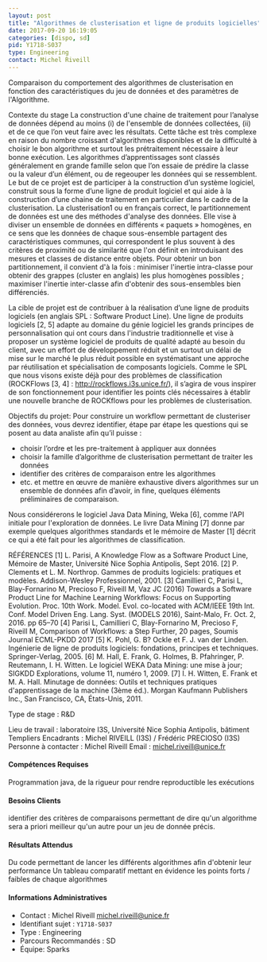 ```yaml
---
layout: post
title: "Algorithmes de clusterisation et ligne de produits logicielles"
date: 2017-09-20 16:19:05
categories: [dispo, sd]
pid: Y1718-S037
type: Engineering
contact: Michel Riveill
---
```

       
Comparaison du comportement des algorithmes de clusterisation en fonction des caractéristiques du jeu de données et des paramètres de l'Algorithme.

Contexte du stage 
La construction d'une chaine de traitement pour l’analyse de données dépend au moins (i) de l'ensemble de données collectées, (ii) et de ce que l’on veut faire avec les résultats. Cette tâche est très complexe en raison du nombre croissant d'algorithmes disponibles et de la difficulté à choisir le bon algorithme et surtout les prétraitement nécessaire à leur bonne exécution. 
Les algorithmes d’apprentissages sont classés généralement en grande famille selon que l’on essaie de prédire la classe ou la valeur d’un élément, ou de regeouper les données qui se ressemblent. Le but de ce projet est de participer à la construction d’un système logiciel, construit sous la forme d’une ligne de produit logiciel et qui aide à la construction d’une chaine de traitement en particulier dans le cadre de la clusterisation.
La clusterisation1 ou en français correct, le partitionnement de données est une des méthodes d'analyse des données. Elle vise à diviser un ensemble de données en différents « paquets » homogènes, en ce sens que les données de chaque sous-ensemble partagent des caractéristiques communes, qui correspondent le plus souvent à des critères de proximité ou de similarité que l'on définit en introduisant des mesures et classes de distance entre objets. Pour obtenir un bon partitionnement, il convient d'à la fois :
minimiser l'inertie intra-classe pour obtenir des grappes (cluster en anglais) les plus homogènes possibles ;
maximiser l'inertie inter-classe afin d'obtenir des sous-ensembles bien différenciés.

La cible de projet est de contribuer à la réalisation d’une ligne de produits logiciels (en anglais SPL : Software Product Line). Une ligne de produits logiciels [2, 5] adapte au domaine du génie logiciel les grands principes de personnalisation qui ont cours dans l'industrie traditionnelle et vise à proposer un système logiciel de produits de qualité adapté au besoin du client, avec un effort de développement réduit et un surtout un délai de mise sur le marché le plus réduit possible en systématisant une approche par réutilisation et spécialisation de composants logiciels. Comme le SPL que nous visons existe déjà pour des problèmes de classification (ROCKFlows [3, 4] : http://rockflows.i3s.unice.fr/), il s’agira de vous inspirer de son fonctionnement pour identifier les points clés nécessaires à établir une nouvelle branche de ROCKflows pour les problèmes de clusterisation. 

Objectifs du projet:
Pour construire un workflow permettant de clusteriser des données, vous devrez identifier, étape par étape les questions qui se posent au data analiste afin qu’il puisse :
- choisir l’ordre et les pre-traitement à appliquer aux données
- choisir la famille d’algorithme de clusterisation permettant de traiter les données
- identifier des critères de comparaison entre les algorithmes
- etc.
et mettre en œuvre de manière exhaustive divers algorithmes sur un ensemble de données afin d’avoir, in fine, quelques éléments préliminaires de comparaison.

Nous considérerons le logiciel Java Data Mining, Weka [6], comme l'API initiale pour l'exploration de données. Le livre Data Mining [7] donne par exemple quelques algorithmes standards et le mémoire de Master [1] décrit ce qui a été fait pour les algorithmes de classification.

RÉFÉRENCES
[1] L. Parisi, A Knowledge Flow as a Software Product Line, Mémoire de Master, Université Nice Sophia Antipolis, Sept 2016.
[2] P. Clements et L. M. Northrop. Gammes de produits logiciels: pratiques et modèles. Addison-Wesley Professionnel, 2001.
[3] Camillieri C, Parisi L, Blay-Fornarino M, Precioso F, Riveill M, Vaz JC (2016) Towards a Software Product Line for Machine Learning Workflows: Focus on Supporting Evolution. Proc. 10th Work. Model. Evol. co-located with ACM/IEEE 19th Int. Conf. Model Driven Eng. Lang. Syst. (MODELS 2016), Saint-Malo, Fr. Oct. 2, 2016. pp 65–70
[4] Parisi L, Camillieri C, Blay-Fornarino M, Precioso F, Riveill M, Comparison of Workflows: a Step Further, 20 pages, Soumis Journal ECML-PKDD 2017
[5] K. Pohl, G. B? Ockle et F. J. van der Linden. Ingénierie de ligne de produits logiciels: fondations, principes et techniques. Springer-Verlag, 2005.
[6] M. Hall, E. Frank, G. Holmes, B. Pfahringer, P. Reutemann, I. H. Witten. Le logiciel WEKA Data Mining: une mise à jour; SIGKDD Explorations, volume 11, numéro 1, 2009.
[7] I. H. Witten, E. Frank et M. A. Hall. Minutage de données: Outils et techniques pratiques d'apprentissage de la machine (3ème éd.). Morgan Kaufmann Publishers Inc., San Francisco, CA, États-Unis, 2011.

Type de stage : R&D

Lieu de travail : laboratoire I3S, Université Nice Sophia Antipolis, bâtiment Templiers
Encadrants : Michel RIVEILL (I3S) / Frédéric PRECIOSO (I3S)
Personne à contacter : Michel Riveill
Email : michel.riveill@unice.fr

#### Compétences Requises
Programmation java, de la rigueur pour rendre reproductible les exécutions


#### Besoins Clients
identifier des critères de comparaisons permettant de dire qu'un algorithme sera a priori meilleur qu'un autre pour un jeu de donnée précis.

#### Résultats Attendus
Du code permettant de lancer les différents algorithmes afin d'obtenir leur performance
Un tableau comparatif mettant en évidence les points forts / faibles de chaque algorithmes
     

#### Informations Administratives
  * Contact : Michel Riveill <michel.riveill@unice.fr>
  * Identifiant sujet : `Y1718-S037`
  * Type : Engineering
  * Parcours Recommandés : SD
  * Équipe: Sparks
     
